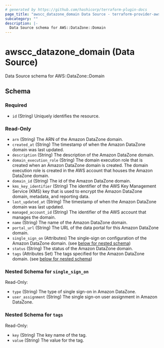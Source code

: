 ```yaml
---
# generated by https://github.com/hashicorp/terraform-plugin-docs
page_title: "awscc_datazone_domain Data Source - terraform-provider-awscc"
subcategory: ""
description: |-
  Data Source schema for AWS::DataZone::Domain
---
```


# awscc_datazone_domain (Data Source)

Data Source schema for AWS::DataZone::Domain



<!-- schema generated by tfplugindocs -->
## Schema

### Required

- `id` (String) Uniquely identifies the resource.

### Read-Only

- `arn` (String) The ARN of the Amazon DataZone domain.
- `created_at` (String) The timestamp of when the Amazon DataZone domain was last updated.
- `description` (String) The description of the Amazon DataZone domain.
- `domain_execution_role` (String) The domain execution role that is created when an Amazon DataZone domain is created. The domain execution role is created in the AWS account that houses the Amazon DataZone domain.
- `domain_id` (String) The id of the Amazon DataZone domain.
- `kms_key_identifier` (String) The identifier of the AWS Key Management Service (KMS) key that is used to encrypt the Amazon DataZone domain, metadata, and reporting data.
- `last_updated_at` (String) The timestamp of when the Amazon DataZone domain was last updated.
- `managed_account_id` (String) The identifier of the AWS account that manages the domain.
- `name` (String) The name of the Amazon DataZone domain.
- `portal_url` (String) The URL of the data portal for this Amazon DataZone domain.
- `single_sign_on` (Attributes) The single-sign on configuration of the Amazon DataZone domain. (see [below for nested schema](#nestedatt--single_sign_on))
- `status` (String) The status of the Amazon DataZone domain.
- `tags` (Attributes Set) The tags specified for the Amazon DataZone domain. (see [below for nested schema](#nestedatt--tags))

<a id="nestedatt--single_sign_on"></a>
### Nested Schema for `single_sign_on`

Read-Only:

- `type` (String) The type of single sign-on in Amazon DataZone.
- `user_assignment` (String) The single sign-on user assignment in Amazon DataZone.


<a id="nestedatt--tags"></a>
### Nested Schema for `tags`

Read-Only:

- `key` (String) The key name of the tag.
- `value` (String) The value for the tag.
